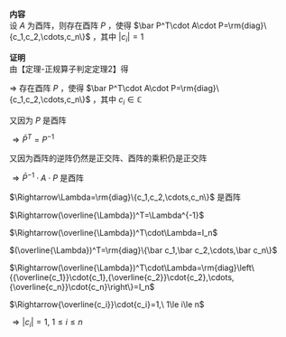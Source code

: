**内容**  
设 $A$ 为酉阵，则存在酉阵 $P$ ，使得 $\bar P^T\cdot A\cdot P=\rm{diag}\{c_1,c_2,\cdots,c_n\}$ ，其中 $|c_i|=1$   
  
**证明**  
由【定理-正规算子判定定理2】得  
  
 $\Rightarrow$ 存在酉阵 $P$ ，使得 $\bar P^T\cdot A\cdot P=\rm{diag}\{c_1,c_2,\cdots,c_n\}$ ，其中 $c_i\in\mathbb{C}$   
  
又因为 $P$ 是酉阵  
  
 $\Rightarrow\bar P^T=P^{-1}$   
  
又因为酉阵的逆阵仍然是正交阵、酉阵的乘积仍是正交阵  
  
 $\Rightarrow\bar P^{-1}\cdot A\cdot P$ 是酉阵  
  
 $\Rightarrow\Lambda=\rm{diag}\{c_1,c_2,\cdots,c_n\}$ 是酉阵  
  
 $\Rightarrow(\overline{\Lambda})^T=\Lambda^{-1}$   
  
 $\Rightarrow(\overline{\Lambda})^T\cdot\Lambda=I_n$   
  
 $(\overline{\Lambda})^T=\rm{diag}\{\bar c_1,\bar c_2,\cdots,\bar c_n\}$   
  
 $\Rightarrow(\overline{\Lambda})^T\cdot\Lambda=\rm{diag}\left\{{\overline{c_1}}\cdot{c_1},{\overline{c_2}}\cdot{c_2},\cdots,{\overline{c_n}}\cdot{c_n}\right\}=I_n$   
  
 $\Rightarrow{\overline{c_i}}\cdot{c_i}=1,\ 1\le i\le n$   
  
 $\Rightarrow\vert c_i\vert=1,\ 1\le i\le n$   
  

